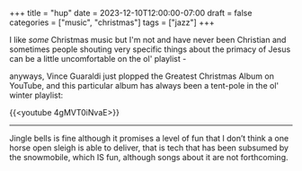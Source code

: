 +++
title = "hup"
date = 2023-12-10T12:00:00-07:00
draft = false
categories = ["music", "christmas"]
tags = ["jazz"]
+++

I like _some_ Christmas music but I'm not and have never been Christian and sometimes people shouting very specific things about the primacy of Jesus can be a little  uncomfortable on the ol' playlist -

anyways, Vince Guaraldi just plopped the Greatest Christmas Album on YouTube, and this particular album has always been a tent-pole in the ol' winter playlist:

{{<youtube 4gMVT0iNvaE>}}

-----

Jingle bells is fine although it promises a level of fun that I don’t think a one horse open sleigh is able to deliver, that is tech that has been subsumed by the snowmobile, which IS fun, although songs about it are not forthcoming.